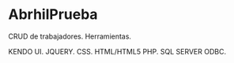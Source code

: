 # AbrhilPrueba
CRUD de trabajadores.
Herramientas.

KENDO UI.
JQUERY.
CSS.
HTML/HTML5
PHP.
SQL SERVER
ODBC.

